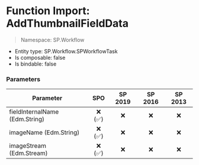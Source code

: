 # Function Import: AddThumbnailFieldData

> Namespace: SP.Workflow

- Entity type: SP.Workflow.SPWorkflowTask
- Is composable: false
- Is bindable: false

### Parameters

Parameter | SPO | SP 2019 | SP 2016 | SP 2013
----------|:---:|:-------:|:-------:|:-------:
fieldInternalName (Edm.String) | ❌ (✅) | ❌ | ❌ | ❌
imageName (Edm.String) | ❌ (✅) | ❌ | ❌ | ❌
imageStream (Edm.Stream) | ❌ (✅) | ❌ | ❌ | ❌